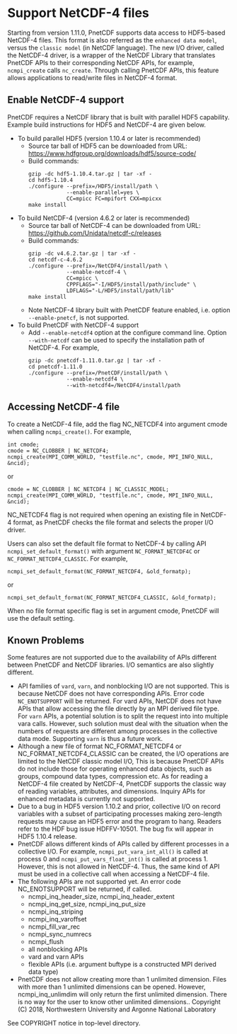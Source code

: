 # Support NetCDF-4 files

Starting from version 1.11.0, PnetCDF supports data access to HDF5-based
NetCDF-4 files. This format is also referred as the `enhanced data model`,
versus the `classic model` (in NetCDF language). The new I/O driver, called the
NetCDF-4 driver, is a wrapper of the NetCDF Library that translates PnetCDF
APIs to their corresponding NetCDF APIs, for example, `ncmpi_create` calls
`nc_create`. Through calling PnetCDF APIs, this feature allows applications to
read/write files in NetCDF-4 format.

## Enable NetCDF-4 support

PnetCDF requires a NetCDF library that is built with parallel HDF5 capability.
Example build instructions for HDF5 and NetCDF-4 are given below.
* To build parallel HDF5 (version 1.10.4 or later is recommended)
  + Source tar ball of HDF5 can be downloaded from URL:
    https://www.hdfgroup.org/downloads/hdf5/source-code/
  + Build commands:
    ```
    gzip -dc hdf5-1.10.4.tar.gz | tar -xf -
    cd hdf5-1.10.4
    ./configure --prefix=/HDF5/install/path \
                --enable-parallel=yes \
                CC=mpicc FC=mpifort CXX=mpicxx
    make install
    ```
* To build NetCDF-4 (version 4.6.2 or later is recommended)
  + Source tar ball of NetCDF-4 can be downloaded from URL:
    https://github.com/Unidata/netcdf-c/releases
  + Build commands:
    ```
    gzip -dc v4.6.2.tar.gz | tar -xf -
    cd netcdf-c-4.6.2
    ./configure --prefix=/NetCDF4/install/path \
                --enable-netcdf-4 \
                CC=mpicc \
                CPPFLAGS="-I/HDF5/install/path/include" \
                LDFLAGS="-L/HDF5/install/path/lib"
    make install
    ```
  + Note NetCDF-4 library built with PnetCDF feature enabled, i.e. option
    `--enable-pnetcf`, is not supported.
* To build PnetCDF with NetCDF-4 support
  + Add `--enable-netcdf4` option at the configure command line. Option
    `--with-netcdf` can be used to specify the installation path of NetCDF-4.
    For example,
    ```
    gzip -dc pnetcdf-1.11.0.tar.gz | tar -xf -
    cd pnetcdf-1.11.0
    ./configure --prefix=/PnetCDF/install/path \
                --enable-netcdf4 \
                --with-netcdf4=/NetCDF4/install/path
    ```

## Accessing NetCDF-4 file

To create a NetCDF-4 file, add the flag NC_NETCDF4 into argument cmode when
calling `ncmpi_create()`. For example,
```
int cmode;
cmode = NC_CLOBBER | NC_NETCDF4;
ncmpi_create(MPI_COMM_WORLD, "testfile.nc", cmode, MPI_INFO_NULL, &ncid);
```
or
```
cmode = NC_CLOBBER | NC_NETCDF4 | NC_CLASSIC_MODEL;
ncmpi_create(MPI_COMM_WORLD, "testfile.nc", cmode, MPI_INFO_NULL, &ncid);
```

NC_NETCDF4 flag is not required when opening an existing file in NetCDF-4
format, as PnetCDF checks the file format and selects the proper I/O driver.

Users can also set the default file format to NetCDF-4 by calling API
`ncmpi_set_default_format()` with argument `NC_FORMAT_NETCDF4C` or
`NC_FORMAT_NETCDF4_CLASSIC`. For example,
```
ncmpi_set_default_format(NC_FORMAT_NETCDF4, &old_formatp);
```
or
```
ncmpi_set_default_format(NC_FORMAT_NETCDF4_CLASSIC, &old_formatp);
```
When no file format specific flag is set in argument cmode, PnetCDF will use
the default setting.


## Known Problems

Some features are not supported due to the availability of APIs different
between PnetCDF and NetCDF libraries. I/O semantics are also slightly
different.

* API families of `vard`, `varn`, and nonblocking I/O are not supported. This
  is because NetCDF does not have corresponding APIs. Error code
  `NC_ENOTSUPPORT` will be returned. For vard APIs, NetCDF does not have APIs
  that allow accessing the file directly by an MPI derived file type. For
  `varn` APIs, a potential solution is to split the request into into multiple
  vara calls. However, such solution must deal with the situation when the
  numbers of requests are different among processes in the collective data
  mode. Supporting `varn` is thus a future work.
* Although a new file of format NC_FORMAT_NETCDF4 or NC_FORMAT_NETCDF4_CLASSIC
  can be created, the I/O operations are limited to the NetCDF classic model
  I/O, This is because PnetCDF APIs do not include those for operating enhanced
  data objects, such as groups, compound data types, compression etc. As for
  reading a NetCDF-4 file created by NetCDF-4, PnetCDF supports the classic way
  of reading variables, attributes, and dimensions. Inquiry APIs for enhanced
  metadata is currently not supported.
* Due to a bug in HDF5 version 1.10.2 and prior, collective I/O on record
  variables with a subset of participating processes making zero-length
  requests may cause an HDF5 error and the program to hang. Readers refer to
  the HDF bug issue HDFFV-10501. The bug fix will appear in HDF5 1.10.4 release.
* PnetCDF allows different kinds of APIs called by different processes in a
  collective I/O. For example, `ncmpi_put_vara_int_all()` is called at process
  0 and `ncmpi_put_vars_float_int()` is called at process 1. However, this is
  not allowed in NetCDF-4. Thus, the same kind of API must be used in a
  collective call when accessing a NetCDF-4 file.
* The following APIs are not supported yet. An error code NC_ENOTSUPPORT will
  be returned, if called.
  * ncmpi_inq_header_size, ncmpi_inq_header_extent
  * ncmpi_inq_get_size, ncmpi_inq_put_size
  * ncmpi_inq_striping
  * ncmpi_inq_varoffset
  * ncmpi_fill_var_rec
  * ncmpi_sync_numrecs
  * ncmpi_flush
  * all nonblocking APIs
  * vard and varn APIs
  * flexible APIs (i.e. argument buftype is a constructed MPI derived data type)
* PnetCDF does not allow creating more than 1 unlimited dimension. 
  Files with more than 1 unlimited dimensions can be opened. However, 
  ncmpi_inq_unlimdim will only return the first unlimited dimension. There is no
  way for the user to know other unlimited dimensions..
Copyright (C) 2018, Northwestern University and Argonne National Laboratory

See COPYRIGHT notice in top-level directory.

